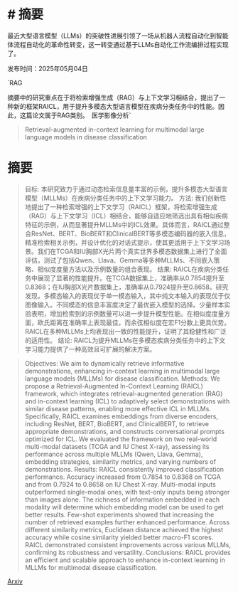 # # 摘要
最近大型语言模型（LLMs）的突破性进展引领了一场从机器人流程自动化到智能体流程自动化的革命性转变，这一转变通过基于LLMs自动化工作流编排过程实现了。

发布时间：2025年05月04日

`RAG

摘要中的研究重点在于将检索增强生成（RAG）与上下文学习相结合，提出了一种新的框架RAICL，用于提升多模态大型语言模型在疾病分类任务中的性能。因此，这篇论文属于RAG类别。` `医学影像分析`

> Retrieval-augmented in-context learning for multimodal large language models in disease classification

# 摘要

> 目标: 本研究致力于通过动态检索信息量丰富的示例，提升多模态大型语言模型（MLLMs）在疾病分类任务中的上下文学习能力。
方法: 我们创新性地提出了一种检索增强的上下文学习（RAICL）框架，将检索增强生成（RAG）与上下文学习（ICL）相结合，能够自适应地筛选出具有相似疾病特征的示例，从而显著提升MLLMs中的ICL效果。具体而言，RAICL通过整合ResNet、BERT、BioBERT和ClinicalBERT等多模态编码器的嵌入信息，精准检索相关示例，并设计优化的对话式提示，使其更适用于上下文学习场景。我们在TCGA和IU胸部X光片两个真实世界多模态数据集上进行了全面评估，测试了包括Qwen、Llava、Gemma等多种MLLMs、不同嵌入策略、相似度度量方法以及示例数量的组合表现。
结果: RAICL在疾病分类任务中展现了显著的性能提升。在TCGA数据集上，准确率从0.7854提升至0.8368；在IU胸部X光片数据集上，准确率从0.7924提升至0.8658。研究发现，多模态输入的表现优于单一模态输入，其中纯文本输入的表现优于仅图像输入。不同模态的信息丰富度决定了最优嵌入模型的选择。少量样本实验表明，增加检索到的示例数量可以进一步提升模型性能。在相似度度量方面，欧氏距离在准确率上表现最佳，而余弦相似度在宏F1分数上更具优势。RAICL在多种MLLMs上均表现出一致的性能提升，证明了其稳健性和广泛的适用性。
结论: RAICL为提升MLLMs在多模态疾病分类任务中的上下文学习能力提供了一种高效且可扩展的解决方案。


> Objectives: We aim to dynamically retrieve informative demonstrations, enhancing in-context learning in multimodal large language models (MLLMs) for disease classification.
  Methods: We propose a Retrieval-Augmented In-Context Learning (RAICL) framework, which integrates retrieval-augmented generation (RAG) and in-context learning (ICL) to adaptively select demonstrations with similar disease patterns, enabling more effective ICL in MLLMs. Specifically, RAICL examines embeddings from diverse encoders, including ResNet, BERT, BioBERT, and ClinicalBERT, to retrieve appropriate demonstrations, and constructs conversational prompts optimized for ICL. We evaluated the framework on two real-world multi-modal datasets (TCGA and IU Chest X-ray), assessing its performance across multiple MLLMs (Qwen, Llava, Gemma), embedding strategies, similarity metrics, and varying numbers of demonstrations.
  Results: RAICL consistently improved classification performance. Accuracy increased from 0.7854 to 0.8368 on TCGA and from 0.7924 to 0.8658 on IU Chest X-ray. Multi-modal inputs outperformed single-modal ones, with text-only inputs being stronger than images alone. The richness of information embedded in each modality will determine which embedding model can be used to get better results. Few-shot experiments showed that increasing the number of retrieved examples further enhanced performance. Across different similarity metrics, Euclidean distance achieved the highest accuracy while cosine similarity yielded better macro-F1 scores. RAICL demonstrated consistent improvements across various MLLMs, confirming its robustness and versatility.
  Conclusions: RAICL provides an efficient and scalable approach to enhance in-context learning in MLLMs for multimodal disease classification.

[Arxiv](https://arxiv.org/abs/2505.02087)